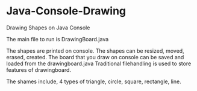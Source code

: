 # Java-Console-Drawing
Drawing Shapes on Java Console

The main file to run is DrawingBoard.java 

The shapes are printed on console. The shapes can be resized, moved, erased, created. 
The board that you draw on console can be saved and loaded from the drawingboard.java
Traditional filehandling is used to store features of drawingboard. 

The shames include, 4 types of triangle, circle, square, rectangle, line. 
